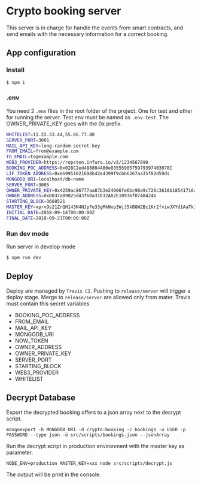 # Crypto booking server
This server is in charge for handle the events from smart contracts, and send
emails with the necessary information for a correct booking.

## App configuration
### Install
```bash
$ npm i
```

### .env
You need 2 `.env` files in the root folder of the project. One for test and other for running the server.
Test env must be named as `.env.test`.
The OWNER_PRIVATE_KEY goes with the 0x prefix.

```bash
WHITELIST=11.22.33.44,55.66.77.88       
SERVER_PORT=3001
MAIL_API_KEY=long-random-secret-key
FROM_EMAIL=from@example.com
TO_EMAIL=to@example.com
WEB3_PROVIDER=https://ropsten.infura.io/v3/1234567890
BOOKING_POC_ADDRESS=0x028C2ed488804A80e8355590575979397403078C
LIF_TOKEN_ADDRESS=0xeb9951021698b42e4399f9cbb6267aa35f82d59ds
MONGODB_URI=localhost/db-name
SERVER_PORT=3005
OWNER_PRIVATE_KEY=0x4259ac86777aa87b3e24006fe6bc98a9c726c3618b18541716a8acc1a7161fa2
OWNER_ADDRESS=0xD037aB9025d43f60a31b32A82E10936f07484246
STARTING_BLOCK=3668521
MASTER_KEY=xprv9s21ZrQH143K4NJpFe33gMkNvp3WjJ5kB8W2Bc1Kr2fviwJXYd1AaTk1r1kD7HevdSzNdmAkD5FrFXUkMVuMwuSFdpUc72fbsvNgjCShE82
INITIAL_DATE=2018-09-14T00:00:00Z
FINAL_DATE=2018-09-21T00:00:00Z
```

### Run dev mode
Run server in develop mode
```bash
$ npm run dev
```

## Deploy

Deploy are managed by `Travis CI`. Pushing to `release/server` will trigger a deploy stage.
Merge to `release/server` are  allowed only from mater.
Travis must contain this secret variables
- BOOKING_POC_ADDRESS
- FROM_EMAIL
- MAIL_API_KEY
- MONGODB_URI
- NOW_TOKEN
- OWNER_ADDRESS
- OWNER_PRIVATE_KEY
- SERVER_PORT
- STARTING_BLOCK
- WEB3_PROVIDER
- WHITELIST

## Decrypt Database

Export the decrypted booking offers to a json array next to the decrypt script.
```
mongoexport -h MONGODB_URI -d crypto-booking -c bookings -u USER -p PASSWORD --type json -o src/scripts/bookings.json --jsonArray                                
```

Run the decrypt script in production environment with the master key as parameter.
```
NODE_ENV=production MASTER_KEY=xxx node src/scripts/decrypt.js
```

The output will be print in the console.
